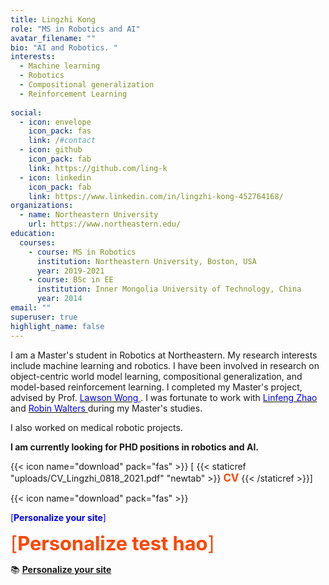 ```yaml
---
title: Lingzhi Kong
role: "MS in Robotics and AI"
avatar_filename: ""
bio: "AI and Robotics. "
interests:
  - Machine learning 
  - Robotics  
  - Compositional generalization 
  - Reinforcement Learning 
  
social:
  - icon: envelope
    icon_pack: fas
    link: /#contact
  - icon: github
    icon_pack: fab
    link: https://github.com/ling-k
  - icon: linkedin
    icon_pack: fab
    link: https://www.linkedin.com/in/lingzhi-kong-452764168/
organizations:
  - name: Northeastern University
    url: https://www.northeastern.edu/
education:
  courses:
    - course: MS in Robotics
      institution: Northeastern University, Boston, USA 
      year: 2019-2021
    - course: BSc in EE
      institution: Inner Mongolia University of Technology, China
      year: 2014
email: ""
superuser: true
highlight_name: false
---
```

I am a Master's student in Robotics at Northeastern. My research interests include machine learning and robotics. I have been involved in research on object-centric world model learning, compositional generalization, and model-based reinforcement learning. I completed my Master's project, advised by Prof. [<span style="color:blue"> Lawson Wong </span>](http://www.ccs.neu.edu/home/lsw/). 
I was fortunate to work with [<span style="color:blue"> Linfeng Zhao </span>](https://lfzhao.com/) and [<span style="color:blue"> Robin Walters </span>](http://mathserver.neu.edu/robin/) during my Master's studies. 

I also worked on medical robotic projects. 

**I am currently looking for PHD positions in robotics and AI.** 

{{< icon name="download" pack="fas" >}} \[ {{< staticref "uploads/CV_Lingzhi_0818_2021.pdf" "newtab" >}}  <span style="color:orangered; font-size:1.2em;">**CV**</span> {{< /staticref >}}]

{{< icon name="download" pack="fas" >}} 

<span style="color:blue"> [**Personalize your site**]  </span>

<span style="color:orangered; font-size:2.2em;"> [**Personalize test hao**]  </span>



📚 [**Personalize your site**](https://wowchemy.com/docs/)

